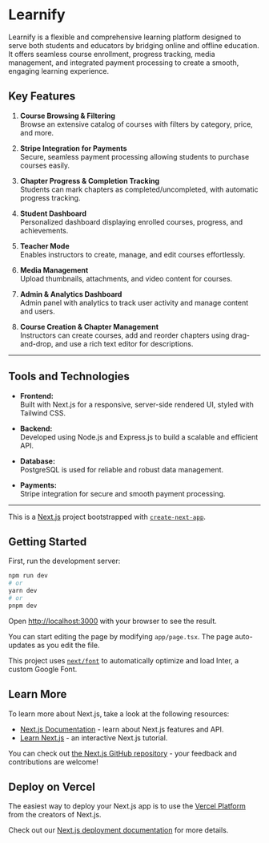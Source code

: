 # Learnify

Learnify is a flexible and comprehensive learning platform designed to serve both students and educators by bridging online and offline education. It offers seamless course enrollment, progress tracking, media management, and integrated payment processing to create a smooth, engaging learning experience.

## Key Features

1. **Course Browsing & Filtering**  
   Browse an extensive catalog of courses with filters by category, price, and more.

2. **Stripe Integration for Payments**  
   Secure, seamless payment processing allowing students to purchase courses easily.

3. **Chapter Progress & Completion Tracking**  
   Students can mark chapters as completed/uncompleted, with automatic progress tracking.

4. **Student Dashboard**  
   Personalized dashboard displaying enrolled courses, progress, and achievements.

5. **Teacher Mode**  
   Enables instructors to create, manage, and edit courses effortlessly.

6. **Media Management**  
   Upload thumbnails, attachments, and video content for courses.

7. **Admin & Analytics Dashboard**  
   Admin panel with analytics to track user activity and manage content and users.

8. **Course Creation & Chapter Management**  
   Instructors can create courses, add and reorder chapters using drag-and-drop, and use a rich text editor for descriptions.

---

## Tools and Technologies

- **Frontend:**  
  Built with Next.js for a responsive, server-side rendered UI, styled with Tailwind CSS.

- **Backend:**  
  Developed using Node.js and Express.js to build a scalable and efficient API.

- **Database:**  
  PostgreSQL is used for reliable and robust data management.

- **Payments:**  
  Stripe integration for secure and smooth payment processing.

---


This is a [Next.js](https://nextjs.org/) project bootstrapped with [`create-next-app`](https://github.com/vercel/next.js/tree/canary/packages/create-next-app).

## Getting Started

First, run the development server:

```bash
npm run dev
# or
yarn dev
# or
pnpm dev
```

Open [http://localhost:3000](http://localhost:3000) with your browser to see the result.

You can start editing the page by modifying `app/page.tsx`. The page auto-updates as you edit the file.

This project uses [`next/font`](https://nextjs.org/docs/basic-features/font-optimization) to automatically optimize and load Inter, a custom Google Font.

## Learn More

To learn more about Next.js, take a look at the following resources:

- [Next.js Documentation](https://nextjs.org/docs) - learn about Next.js features and API.
- [Learn Next.js](https://nextjs.org/learn) - an interactive Next.js tutorial.

You can check out [the Next.js GitHub repository](https://github.com/vercel/next.js/) - your feedback and contributions are welcome!

## Deploy on Vercel

The easiest way to deploy your Next.js app is to use the [Vercel Platform](https://vercel.com/new?utm_medium=default-template&filter=next.js&utm_source=create-next-app&utm_campaign=create-next-app-readme) from the creators of Next.js.

Check out our [Next.js deployment documentation](https://nextjs.org/docs/deployment) for more details.

